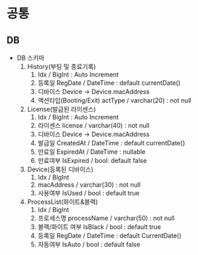 # 공통

## DB

- DB 스키마
    1. History(부팅 및 종료기록)
        1. Idx / BigInt : Auto Increment
        2. 등록일 RegDate / DateTime : default currentDate()
        3. 디바이스 Device → Device.macAddress 
        4. 액션타입(Booting/Exit) actType / varchar(20) : not null
    2. License(발급된 라이센스)
        1. Idx / BigInt : Auto Increment
        2. 라이센스 license / varchar(40) : not null
        3. 디바이스 Device → Device.macAddress
        4. 발급일 CreatedAt / DateTime : default currentDate()
        5. 만료일 ExpiredAt / DateTime : nullable
        6. 만료여부 IsExpired / bool: default false 
    3. Device(등록된 디바이스)
        1. Idx / BigInt
        2. macAddress / varchar(30) : not null
        3. 사용여부 IsUsed / bool : default true
    4. ProcessList(화이트&블랙)
        1. Idx / BigInt
        2. 프로세스명 processName / varchar(50) : not null
        3. 블랙/화이트 여부 IsBlack / bool : default true
        4. 등록일 RegDate / DateTime : default CurrentDate()
        5. 자동여부 IsAuto / bool : default false